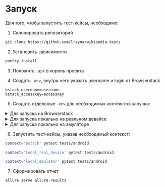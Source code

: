 # Запуск

Для того, чтобы запустить тест-кейсы, необходимо:

1. Склонировать репозиторий
```bash
git clone https://github.com/lrayne/wikipedia-tests
```

2. Установить зависимости

```bash
poetry install
```

3. Положить `.apk` в корень проекта

4. Создать `.env`, внутри него указать username и login от Browserstack

```dotenv
bstack_username=username
bstack_accesskey=accesskey
```

5. Создать отдельные `.env` для необходимых контекстов запуска:

<details><summary>Для запуска на Browserstack</summary>
<br>

Создать `.env.bstack`, внутри него указать:
```dotenv
projectName='Your project'
buildName=Your build name
sessionName='Your session name'
app=bs://0ff93e27c635bc80292dc1158547a219944fb184
deviceName='Your device'
appWaitActivity='org.wikipedia.*'
timeout=4
```
</details>

<details><summary>Для запуска локально на реальном девайсе</summary>
<br>

Создать `.env.local_real_device`, внутри него указать:
```dotenv
app=apk.apk
remote_url=http://127.0.0.1:4723
deviceName=DeviceName
udid=3221234
timeout=5
```
</details>

<details><summary>Для запуска локально на эмуляторе</summary>
<br>

Создать `.env.local_emulator`, внутри него указать:
```dotenv
app=apk.apk
remote_url=http://127.0.0.1:4723
deviceName=DeviceName
udid=1233311
timeout=1
```
</details>

6. Запустить тест-кейсы, указав необходимый контекст:

```bash
context='bstack' pytest tests/android  
```

```bash
context='local_real_device' pytest tests/android
```

```bash
context='local_emulator' pytest tests/android
```

7. Сформировать отчет
```bash
allure serve allure-results
```